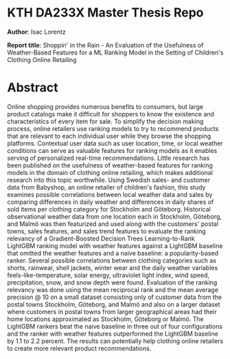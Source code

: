 # KTH DA233X Master Thesis Repo 

**Author**: Isac Lorentz

**Report title**: Shoppin' in the Rain - An Evaluation of the Usefulness of Weather-Based Features for a ML Ranking Model in the Setting of Children's Clothing Online Retailing

# Abstract

Online shopping provides numerous benefits to consumers, but large product catalogs make it difficult for shoppers to know the existence and characteristics of every item for sale. To simplify the decision making process, online retailers use ranking models to try to recommend products that are relevant to each individual user while they browse the shopping platforms. Contextual user data such as user location, time, or local weather conditions can serve as valuable features for ranking models as it enables serving of personalized real-time recommendations. Little research has been published on the usefulness of weather-based features for ranking models in the domain of clothing online retailing, which makes additional research into this topic worthwhile. Using Swedish sales- and customer data from Babyshop, an online retailer of children's fashion, this study examines possible correlations between local weather data and sales by comparing differences in daily weather and differences in daily shares of sold items per clothing category for Stockholm and Göteborg. Historical observational weather data from one location each in Stockholm, Göteborg, and Malmö was then featurized and used along with the customers' postal towns, sales features, and sales trend features to evaluate the ranking relevancy of a Gradient-Boosted Decision Trees Learning-to-Rank LightGBM ranking model with weather features against a LightGBM baseline that omitted the weather features and a naive baseline: a popularity-based ranker. Several possible correlations between clothing categories such as shorts, rainwear, shell jackets, winter wear and the daily weather variables feels-like-temperature, solar energy, ultraviolet light index, wind speed, precipitation, snow, and snow depth were found. Evaluation of the ranking relevancy was done using the mean reciprocal rank and the mean average precision @ 10 on a small dataset consisting only of customer data from the postal towns Stockholm, Göteborg, and Malmö and also on a larger dataset where customers in postal towns from larger geographical areas had their home locations approximated as Stockholm, Göteborg or Malmö. The LightGBM rankers beat the naive baseline in three out of four configurations and the ranker with weather features outperformed the LightGBM baseline by 1.1 to 2.2 percent. The results can potentially help clothing online retailers to create more relevant product recommendations.

